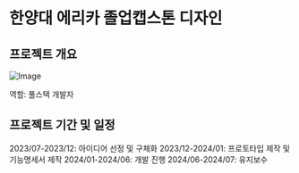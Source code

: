 # 한양대 에리카 졸업캡스톤 디자인

## 프로젝트 개요
![Image](https://github.com/user-attachments/assets/1118b27d-e61f-482e-890b-aa9ab60d032d)

역할: 풀스택 개발자

## 프로젝트 기간 및 일정
2023/07-2023/12: 아이디어 선정 및 구체화
2023/12-2024/01: 프로토타입 제작 및 기능명세서 제작
2024/01-2024/06: 개발 진행
2024/06-2024/07: 유지보수

